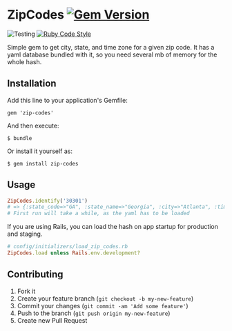 # ZipCodes [![Gem Version](https://badge.fury.io/rb/zip-codes.png)](http://badge.fury.io/rb/zip-codes)
![Testing](https://github.com/Skulli/ruby_german_zip_codes/actions/workflows/ci.yml/badge.svg?branch=main)
<a href="https://github.com/testdouble/standard" target="_blank">
  <img alt="Ruby Code Style" src="https://img.shields.io/badge/Ruby_Code_Style-standard-brightgreen.svg" />
</a>

Simple gem to get city, state, and time zone for a given zip code. It has a yaml database bundled with it, so you need several mb of memory for the whole hash.

## Installation

Add this line to your application's Gemfile:

    gem 'zip-codes'

And then execute:

    $ bundle

Or install it yourself as:

    $ gem install zip-codes

## Usage

```ruby
ZipCodes.identify('30301')
# => {:state_code=>"GA", :state_name=>"Georgia", :city=>"Atlanta", :time_zone=>"America/New_York"}
# First run will take a while, as the yaml has to be loaded
```

If you are using Rails, you can load the hash on app startup for production and staging.
```ruby
# config/initializers/load_zip_codes.rb
ZipCodes.load unless Rails.env.development?
```

## Contributing

1. Fork it
2. Create your feature branch (`git checkout -b my-new-feature`)
3. Commit your changes (`git commit -am 'Add some feature'`)
4. Push to the branch (`git push origin my-new-feature`)
5. Create new Pull Request
